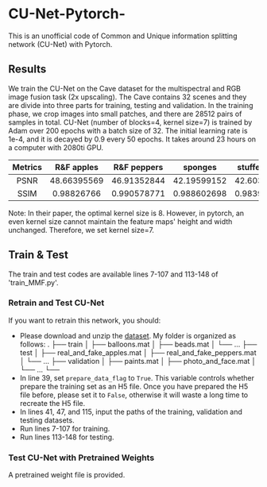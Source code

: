 # CU-Net-Pytorch-
This is an unofficial code of Common and Unique information splitting network (CU-Net) with Pytorch. 


## Results
We train the CU-Net on the Cave dataset for the multispectral and RGB image fusion task (2x upscaling). The Cave contains 32 scenes and they are divide into three parts for training, testing and validation. In the training phase, we crop images into small patches, and there are 28512 pairs of samples in total.  CU-Net (number of blocks=4, kernel size=7) is trained by Adam over 200 epochs with a batch size of 32. The initial learning rate is 1e-4, and it is decayed by 0.9 every 50 epochs. It takes around 23 hours on a computer with 2080ti GPU.

|Metrics|R&F apples|R&F peppers|sponges|stuffed_toys|superballs|thread_spools|Mean|
|:---:|:---:|:---:|:---:|:---:|:---:|:---:|:---:|
|PSNR|48.66395569|46.91352844|42.19599152|42.60326385|45.60707855|43.44329834|45.09509277|
|SSIM|0.98826766|0.990578771|0.988602698|0.983907402|0.982619643|0.981697559|0.971616209|

Note: In their paper, the optimal kernel size is 8. However, in pytorch, an even kernel size cannot maintain the feature maps' height and width unchanged. Therefore, we set kernel size=7. 


## Train & Test
The train and test codes are available lines 7-107 and 113-148 of 'train_MMF.py'. 

### Retrain and Test CU-Net
If you want to retrain this network, you should:
- Please download and unzip the [dataset](https://mega.nz/folder/LQwVhZ4J#PNGzSnjkrqjPD4M7Td2jMA). My folder is organized as follows:
      .
    ├── train
    │   ├── balloons.mat 
    │   ├── beads.mat
    │   └── ...
    ├── test
    │   ├── real_and_fake_apples.mat
    │   ├── real_and_fake_peppers.mat
    │   └── ...
    ├── validation
    │   ├── paints.mat
    │   ├── photo_and_face.mat
    │   └── ...
    └──
- In line 39, set `prepare_data_flag` to `True`. This variable controls whether prepare the training set as an H5 file. Once you have prepared the H5 file before, please set it to `False`, otherwise it will waste a long time to recreate the H5 file.
- In lines 41, 47, and 115, input the paths of the training, validation and testing datasets.
- Run lines 7-107 for training.
- Run lines 113-148 for testing.

### Test CU-Net with Pretrained Weights
A pretrained weight file is provided. 
